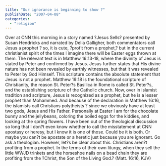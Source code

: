 ```yaml
---
title: "Our ignorance is beginning to show ?"
publishDate: "2007-04-08"
categories: 
  - "religion"
---
```


Over at CNN this morning in a story named ?Jesus Sells? presented by Susan Hendricks and narrated by Delia Galligher, both commentators call Jesus a prophet ? so, it is cute, ?profit from a prophet,? but in the current christianist spirit of the times I imagine there will be Easter eggs thrown at them. The relevant text is in Matthew 16:13-18, where the divinity of Jesus is stated by Peter and confirmed by Jesus. Jesus further states that His divine nature has not been revealed by earthly witnesses, but that it was revealed to Peter by God Himself. This scripture contains the absolute statement that Jesus is not a prophet. Matthew 16:18 is the foundational scripture of Christianity, the reason St. Peter?s Basilica in Rome is called St. Peter?s, and the establishing scripture of the Catholic church. Now, over in islamist tradition and scripture, Jesus is recognized as a prophet, but he is a lesser prophet than Mohammed. And because of the declaration in Matthew 16:16, the islamists call Christians polytheists ? since we obviously have at least two gods, Jesus and His Father. Personally at Easter I am for the chocolate bunny and the jellybeans, coloring the boiled eggs for the kiddies, and looking at the spring flowers. I have been out of the theological discussion so long that I don?t even know whether to call the misstatement at CNN apostasy or heresy, but I know it is one of those. Could be it is both. Or maybe you can?t be apostate or a heretic just because you are ignorant. Go ask a theologian. However, let?s be clear about this. Christians aren?t profiting from a prophet. In the terms of their own liturgy, when they sell the little WWJD trinkets and the horseshoe nails on a bead chain they are profiting from the ?Christ, the Son of the Living God.? (Matt. 16:16, KJV)
